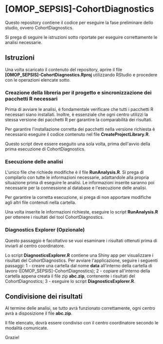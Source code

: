 
# [OMOP_SEPSIS]-CohortDiagnostics

Questo repository contiene il codice per eseguire la fase preliminare dello studio, ovvero CohortDiagnostics.

Si prega di seguire le istruzioni sotto riportate per eseguire correttamente le analisi necessarie.

## Istruzioni
Una volta scaricato il contenuto del repository, aprire il file **[OMOP_SEPSIS]-CohortDiagnostics.Rproj** utilizzando RStudio e procedere con le operazioni elencate sotto.

### Creazione della libreria per il progetto e sincronizzazione dei pacchetti R necessari

Prima di avviare le analisi, è fondamentale verificare che tutti i pacchetti R necessari siano installati. Inoltre, è essenziale che ogni centro utilizzi la stessa versione dei pacchetti R per garantire la comparabilità dei risultati.

Per garantire l'installazione corretta dei pacchetti nella versione richiesta è necessario eseguire il codice contenuto nel file **CreateProjectLibrary.R**. 

Questo script deve essere eseguito una sola volta, prima dell'avvio della prima esecuzione di CohortDiagnostics.

### Esecuzione delle analisi

L'unico file che richiede modifiche è il file **RunAnalysis.R**. Si prega di compilarlo con tutte le informazioni necessarie, adattandole alla propria situazione prima di eseguire le analisi. Le informazioni inserite saranno poi necessarie per la connessione al database e l'esecuzione delle analisi.

Per garantire la corretta esecuzione, si prega di non apportare modifiche agli altri file contenuti nella cartella.

Una volta inserite le informazioni richieste, eseguire lo script **RunAnalysis.R** per ottenere i risultati del tool CohortDiagnostics.

### Diagnostics Explorer (Opzionale)
Questo passaggio è facoltativo se vuoi esaminare i risultati ottenuti prima di inviarli al centro coordinatore.

Lo script **DiagnosticsExplorer.R** contiene una Shiny app per visualizzare i risultati del CohortDiagnostics. Per avviare l'applicazione, seguire i seguenti passaggi:
1 - creare una cartella dal nome **data** all'interno della cartella di lavoro ([OMOP_SEPSIS]-CohortDiagnostics);
2 - copiare all'interno della cartella appena creata il file zip **abc.zip**, contenente i risultati del CohortDiagnostics;
3 - eseguire lo script **DiagnosticsExplorer.R**.

## Condivisione dei risultati
Al termine delle analisi, se tutto avrà funzionato correttamente, ogni centro avrà a disposizione il file **abc.zip**.

Il file elencato, dovrà essere condiviso con il centro coordinatore secondo le modalità comunicate.

Grazie!
